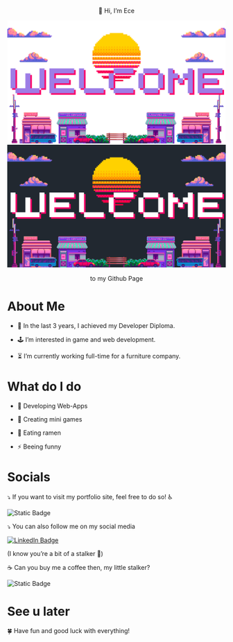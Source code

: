 
<p align="center">  
👋 Hi, I’m Ece
</p>

<img src="welcome-light.png#gh-light-mode-only"/>
<img src="welcome-dark.png#gh-dark-mode-only"/>

 <p align="center">  
to my Github Page
</p>

# About  Me

- 📄 In the last 3 years, I achieved my Developer Diploma.

- 🕹️ I’m interested in game and web development.

- ⏳ I’m currently working full-time for a furniture company.


# What do I do
- 🌱 Developing Web-Apps

- 👾 Creating mini games

- 🍜 Eating ramen

- ⚡ Beeing funny


# Socials

⤵️ If you want to visit my portfolio site, feel free to do so! ♿️

![Static Badge](https://img.shields.io/badge/My%20Portfolio-%237A37E6?style=for-the-badge&logo=vuedotjs&logoSize=auto&link=https%3A%2F%2Fece-portfolio.de)

⤵️ You can also follow me on my social media

<a href="https://www.linkedin.com/in/eceoezmen/">
      <img src="https://img.shields.io/badge/LinkedIn-blue?style=for-the-badge&logo=linkedin&logoColor=white" alt="LinkedIn Badge"/>
</a>

(I know you’re a bit of a stalker 👀)

☕️ Can you buy me a coffee then, my little stalker?

![Static Badge](https://img.shields.io/badge/Buy%20me%20a%20coffe-%237A37E6?style=for-the-badge&logo=buymeacoffee&logoSize=auto&link=https%3A%2F%2Fbuymeacoffee.com%2Feceoez)


# See u later

🍀 Have fun and good luck with everything!
